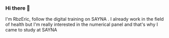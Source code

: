### Hi there 👋

I'm RbzEric, follow the digital training on SAYNA .
I already work in the field of health
but I'm really interested in the numerical panel and that's why I came to study at SAYNA
